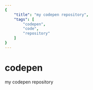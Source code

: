 ```yaml
---
{
	"title": "my codepen repository",
	"tags": [
		"codepen",
		"code",
		"repository"
	]
}
---
```


# codepen
my codepen repository

